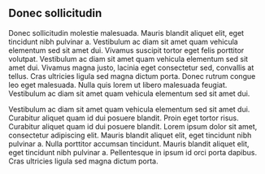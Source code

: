 ## Donec sollicitudin

Donec sollicitudin molestie malesuada. Mauris blandit aliquet elit, eget tincidunt nibh pulvinar a. Vestibulum ac diam sit amet quam vehicula elementum sed sit amet dui. Vivamus suscipit tortor eget felis porttitor volutpat. Vestibulum ac diam sit amet quam vehicula elementum sed sit amet dui. Vivamus magna justo, lacinia eget consectetur sed, convallis at tellus. Cras ultricies ligula sed magna dictum porta. Donec rutrum congue leo eget malesuada. Nulla quis lorem ut libero malesuada feugiat. Vestibulum ac diam sit amet quam vehicula elementum sed sit amet dui.

Vestibulum ac diam sit amet quam vehicula elementum sed sit amet dui. Curabitur aliquet quam id dui posuere blandit. Proin eget tortor risus. Curabitur aliquet quam id dui posuere blandit. Lorem ipsum dolor sit amet, consectetur adipiscing elit. Mauris blandit aliquet elit, eget tincidunt nibh pulvinar a. Nulla porttitor accumsan tincidunt. Mauris blandit aliquet elit, eget tincidunt nibh pulvinar a. Pellentesque in ipsum id orci porta dapibus. Cras ultricies ligula sed magna dictum porta.